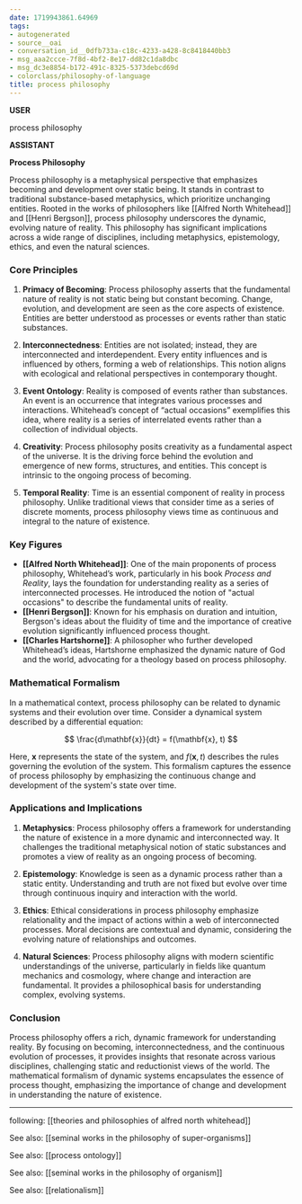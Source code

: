 ```yaml
---
date: 1719943861.64969
tags:
- autogenerated
- source__oai
- conversation_id__0dfb733a-c18c-4233-a428-8c8418440bb3
- msg_aaa2ccce-7f8d-4bf2-8e17-dd82c1da8dbc
- msg_dc3e8854-b172-491c-8325-5373debcd69d
- colorclass/philosophy-of-language
title: process philosophy
---
```


**USER**

process philosophy


**ASSISTANT**

**Process Philosophy**

Process philosophy is a metaphysical perspective that emphasizes becoming and development over static being. It stands in contrast to traditional substance-based metaphysics, which prioritize unchanging entities. Rooted in the works of philosophers like [[Alfred North Whitehead]] and [[Henri Bergson]], process philosophy underscores the dynamic, evolving nature of reality. This philosophy has significant implications across a wide range of disciplines, including metaphysics, epistemology, ethics, and even the natural sciences.

### Core Principles

1. **Primacy of Becoming**:
   Process philosophy asserts that the fundamental nature of reality is not static being but constant becoming. Change, evolution, and development are seen as the core aspects of existence. Entities are better understood as processes or events rather than static substances.

2. **Interconnectedness**:
   Entities are not isolated; instead, they are interconnected and interdependent. Every entity influences and is influenced by others, forming a web of relationships. This notion aligns with ecological and relational perspectives in contemporary thought.

3. **Event Ontology**:
   Reality is composed of events rather than substances. An event is an occurrence that integrates various processes and interactions. Whitehead’s concept of “actual occasions” exemplifies this idea, where reality is a series of interrelated events rather than a collection of individual objects.

4. **Creativity**:
   Process philosophy posits creativity as a fundamental aspect of the universe. It is the driving force behind the evolution and emergence of new forms, structures, and entities. This concept is intrinsic to the ongoing process of becoming.

5. **Temporal Reality**:
   Time is an essential component of reality in process philosophy. Unlike traditional views that consider time as a series of discrete moments, process philosophy views time as continuous and integral to the nature of existence.

### Key Figures

- **[[Alfred North Whitehead]]**: One of the main proponents of process philosophy, Whitehead’s work, particularly in his book *Process and Reality*, lays the foundation for understanding reality as a series of interconnected processes. He introduced the notion of "actual occasions" to describe the fundamental units of reality.
- **[[Henri Bergson]]**: Known for his emphasis on duration and intuition, Bergson's ideas about the fluidity of time and the importance of creative evolution significantly influenced process thought.
- **[[Charles Hartshorne]]**: A philosopher who further developed Whitehead’s ideas, Hartshorne emphasized the dynamic nature of God and the world, advocating for a theology based on process philosophy.

### Mathematical Formalism

In a mathematical context, process philosophy can be related to dynamic systems and their evolution over time. Consider a dynamical system described by a differential equation:

$$
\frac{d\mathbf{x}}{dt} = f(\mathbf{x}, t)
$$

Here, $\mathbf{x}$ represents the state of the system, and $f(\mathbf{x}, t)$ describes the rules governing the evolution of the system. This formalism captures the essence of process philosophy by emphasizing the continuous change and development of the system's state over time.

### Applications and Implications

1. **Metaphysics**:
   Process philosophy offers a framework for understanding the nature of existence in a more dynamic and interconnected way. It challenges the traditional metaphysical notion of static substances and promotes a view of reality as an ongoing process of becoming.

2. **Epistemology**:
   Knowledge is seen as a dynamic process rather than a static entity. Understanding and truth are not fixed but evolve over time through continuous inquiry and interaction with the world.

3. **Ethics**:
   Ethical considerations in process philosophy emphasize relationality and the impact of actions within a web of interconnected processes. Moral decisions are contextual and dynamic, considering the evolving nature of relationships and outcomes.

4. **Natural Sciences**:
   Process philosophy aligns with modern scientific understandings of the universe, particularly in fields like quantum mechanics and cosmology, where change and interaction are fundamental. It provides a philosophical basis for understanding complex, evolving systems.

### Conclusion

Process philosophy offers a rich, dynamic framework for understanding reality. By focusing on becoming, interconnectedness, and the continuous evolution of processes, it provides insights that resonate across various disciplines, challenging static and reductionist views of the world. The mathematical formalism of dynamic systems encapsulates the essence of process thought, emphasizing the importance of change and development in understanding the nature of existence.


---


following: [[theories and philosophies of alfred north whitehead]]

See also: [[seminal works in the philosophy of super-organisms]]


See also: [[process ontology]]


See also: [[seminal works in the philosophy of organism]]


See also: [[relationalism]]